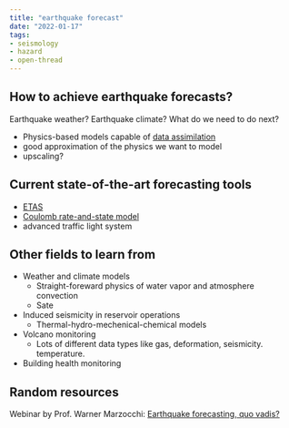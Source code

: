 ```yaml
---
title: "earthquake forecast"
date: "2022-01-17"
tags:
- seismology
- hazard
- open-thread
---
```


## How to achieve earthquake forecasts?
Earthquake weather? Earthquake climate? What do we need to do next?
- Physics-based models capable of [data assimilation](notes/data%20assimilation.md)
- good approximation of the physics we want to model
- upscaling?

## Current state-of-the-art forecasting tools
- [ETAS](notes/ETAS.md)
- [Coulomb rate-and-state model](notes/Coulomb%20rate-and-state%20model.md)
- advanced traffic light system

## Other fields to learn from
- Weather and climate models
    - Straight-foreward physics of water vapor and atmosphere convection
    - Sate 
- Induced seismicity in reservoir operations
    - Thermal-hydro-mechenical-chemical models
- Volcano monitoring
    - Lots of different data types like gas, deformation, seismicity. temperature. 
- Building health monitoring

## Random resources
Webinar by Prof. Warner Marzocchi: [Earthquake forecasting, quo vadis?](https://www.youtube.com/watch?v=XZxTQqRlW54)